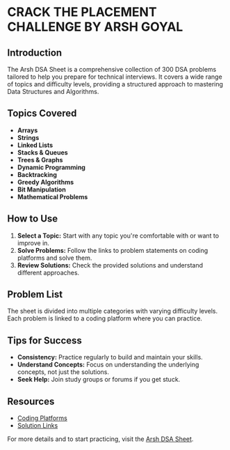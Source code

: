 # CRACK THE PLACEMENT CHALLENGE BY ARSH GOYAL

## Introduction
The Arsh DSA Sheet is a comprehensive collection of 300 DSA problems tailored to help you prepare for technical interviews. It covers a wide range of topics and difficulty levels, providing a structured approach to mastering Data Structures and Algorithms.

## Topics Covered
- **Arrays**
- **Strings**
- **Linked Lists**
- **Stacks & Queues**
- **Trees & Graphs**
- **Dynamic Programming**
- **Backtracking**
- **Greedy Algorithms**
- **Bit Manipulation**
- **Mathematical Problems**

## How to Use
1. **Select a Topic:** Start with any topic you're comfortable with or want to improve in.
2. **Solve Problems:** Follow the links to problem statements on coding platforms and solve them.
3. **Review Solutions:** Check the provided solutions and understand different approaches.

## Problem List
The sheet is divided into multiple categories with varying difficulty levels. Each problem is linked to a coding platform where you can practice.

## Tips for Success
- **Consistency:** Practice regularly to build and maintain your skills.
- **Understand Concepts:** Focus on understanding the underlying concepts, not just the solutions.
- **Seek Help:** Join study groups or forums if you get stuck.

## Resources
- [Coding Platforms](https://www.proelevate.in/dsa-practice/arsh-dsa-sheet)
- [Solution Links](https://github.com/jahnvisahni31/cracktheplacement)

For more details and to start practicing, visit the [Arsh DSA Sheet](https://www.proelevate.in/dsa-practice/arsh-dsa-sheet).
